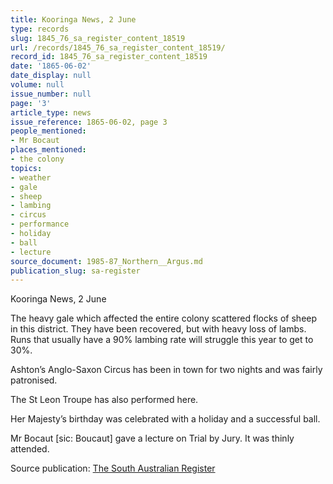 ```yaml
---
title: Kooringa News, 2 June
type: records
slug: 1845_76_sa_register_content_18519
url: /records/1845_76_sa_register_content_18519/
record_id: 1845_76_sa_register_content_18519
date: '1865-06-02'
date_display: null
volume: null
issue_number: null
page: '3'
article_type: news
issue_reference: 1865-06-02, page 3
people_mentioned:
- Mr Bocaut
places_mentioned:
- the colony
topics:
- weather
- gale
- sheep
- lambing
- circus
- performance
- holiday
- ball
- lecture
source_document: 1985-87_Northern__Argus.md
publication_slug: sa-register
---
```


Kooringa News, 2 June

The heavy gale which affected the entire colony scattered flocks of sheep in this district.  They have been recovered, but with heavy loss of lambs.  Runs that usually have a 90% lambing rate will struggle this year to get to 30%.

Ashton’s Anglo-Saxon Circus has been in town for two nights and was fairly patronised.

The St Leon Troupe has also performed here.

Her Majesty’s birthday was celebrated with a holiday and a successful ball.

Mr Bocaut [sic: Boucaut] gave a lecture on Trial by Jury.  It was thinly attended.

Source publication: [The South Australian Register](/publications/sa-register/)
